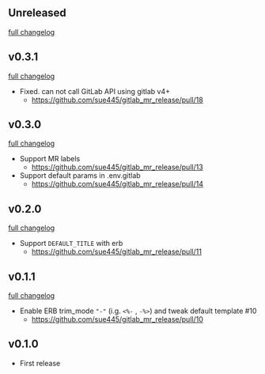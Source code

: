 ## Unreleased
[full changelog](http://github.com/sue445/gitlab_mr_release/compare/v0.3.1...master)

## v0.3.1
[full changelog](http://github.com/sue445/gitlab_mr_release/compare/v0.3.0...v0.3.1)

* Fixed. can not call GitLab API using gitlab v4+
  * https://github.com/sue445/gitlab_mr_release/pull/18

## v0.3.0
[full changelog](http://github.com/sue445/gitlab_mr_release/compare/v0.2.0...v0.3.0)

* Support MR labels
  * https://github.com/sue445/gitlab_mr_release/pull/13
* Support default params in .env.gitlab
  * https://github.com/sue445/gitlab_mr_release/pull/14

## v0.2.0
[full changelog](http://github.com/sue445/gitlab_mr_release/compare/v0.1.1...v0.2.0)

* Support `DEFAULT_TITLE` with erb
  * https://github.com/sue445/gitlab_mr_release/pull/11

## v0.1.1
[full changelog](http://github.com/sue445/gitlab_mr_release/compare/v0.1.0...v0.1.1)

* Enable ERB trim_mode `"-"` (i.g. `<%-` , `-%>`) and tweak default template #10
  * https://github.com/sue445/gitlab_mr_release/pull/10

## v0.1.0
* First release
